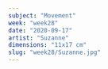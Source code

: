```yaml
---
subject: "Movement"
week: "week28"
date: "2020-09-17"
artist: "Suzanne"
dimensions: "11x17 cm"
slug: "week28/Suzanne.jpg"
---
```

